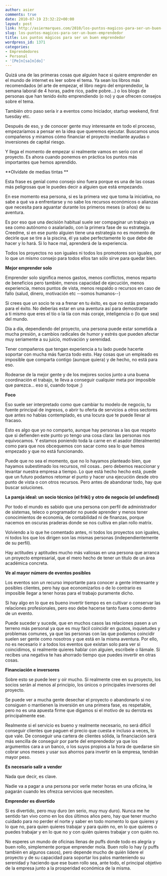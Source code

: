 ```yaml
---
author: asier
comments: true
date: 2010-07-19 23:32:22+00:00
layout: post
link: http://asiermarques.com/2010/los-puntos-magicos-para-ser-un-buen-emprendedor/
slug: los-puntos-magicos-para-ser-un-buen-emprendedor
title: Los puntos mágicos para ser un buen emprendedor
wordpress_id: 1371
categories:
- Emprendedores
- Personal
- '[Pe]n[sa]n[do]'
---
```


Quizá una de las primeras cosas que alguien hace si quiere emprender en el mundo de internet es leer sobre el tema. Ya sean los libros más recomendados (el arte de empezar, el libro negro del emprendedor, la semana laboral de 4 horas, padre rico, padre pobre...) o los blogs de personas que han tenido éxito emprendiendo (o no) y que ofrecen consejos sobre el tema.

También otro paso sería ir a eventos como Iniciador, startup weekend, first tuesday etc.

Después de eso, y de conocer gente muy interesante en todo el proceso, empezaríamos a pensar en la idea que queremos ejecutar. Buscamos unos compañeros y miramos cómo financiar el proyecto mediante ayudas o inversiones de capital riesgo.

Y llega el momento de empezar si realmente vamos en serio con el proyecto. Es ahora cuando ponemos en práctica los puntos más importantes que hemos aprendido.

**Olvídate de medias tintas **

Esta frase es genial como consejo sino fuera porque es una de las cosas más peligrosas que le puedes decir a alguien que está empezando. 

En ese momento esa persona, si es la primera vez que toma la iniciativa, no sabe a qué va a enfrentarse y no sabe los recursos económicos o alianzas que necesita para aguantar durante los primeros meses (o años) de su aventura.

Es por eso que una decisión habitual suele ser compaginar un trabajo ya sea como autónomo o asalariado, con la primera fase de su estrategia. Creedme, si en ese punto alguien tiene una estrategia no es momento de decirle que se tire a la piscina, él ya sabe perfectamente lo que debe de hacer y lo hará. Si lo hace mal, aprenderá de la experiencia.

Todos los proyectos no son iguales ni todos los promotores son iguales, por lo que un mismo consejo para todos ellos tan sólo sirve para quedar bien.

**Mejor emprender solo**

Emprender solo significa menos gastos, menos conflictos, menos reparto de beneficios pero también, menos capacidad de ejecución, menos experiencia, menos puntos de vista, menos respaldo o recursos en caso de fallo (salud, dinero, motivación etc --somos humanos--)

Si crees que un socio te va a frenar en tu éxito, es que no estás preparado para el éxito. No deberías estar en una aventura así para demostrarte a ti mismo que eres el tío o la tía con más coraje, inteligencia o (lo que sea) del mundo.

Día a día, dependiendo del proyecto, una persona puede estar sometida a mucha presión, a cambios radicales de humor y estrés que pueden afectar muy seriamente a su juicio, motivación y serenidad.

Tener compañeros que tengan experiencia a tu lado puede hacerte soportar con mucha más fuerza todo esto. Hay cosas que un empleado es imposible que comparta contigo (aunque quiera) y de hecho, no está para eso.

Rodearse de la mejor gente y de los mejores socios junto a una buena coordinación el trabajo, te lleva a conseguir cualquier meta por imposible que parezca... eso sí, cuando toque ;)

**Foco**

Eso suele ser interpretado como que cambiar tu modelo de negocio, tu fuente principal de ingresos, o abrir tu oferta de servicios a otros sectores que antes no habías contemplado, es una locura que te puede llevar al fracaso.

Esto es algo que yo no comparto, aunque hay personas a las que respeto que si defienden este punto yo tengo una cosa clara: las personas nos equivocamos. Y estamos poniendo toda la carne en el asador (literalmente) como para que nos obcequemos con sacar como sea lo que hemos empezado y que no está funcionando.

Puede que no sea el momento, que no lo hayamos planteado bien, que hayamos subestimado los recursos, mil cosas.. pero debemos reaccionar y levantar nuestra empresa a tiempo. Lo que está hecho hecho está, puede que un futuro podamos retomar el punto y hacer una ejecución desde otro punto de vista o con otros recursos. Pero antes de abandonar todo, hay que buscar soluciones.

**La pareja ideal: un socio técnico (el friki) y otro de negocio (el undefined)**

Por todo el mundo es sabido que una persona con perfil de administrador de sistemas, teleco o programador no puede aprender y menos tener conocimientos de economía, de contabilidad ni de finanzas, porque nacemos en oscuras praderas donde se nos cultiva en plan rollo matrix.

Volviendo a lo que he comentado antes, ni todos los proyectos son iguales, ni todos los que los dirigen son las mismas personas (independientemente de su perfil).

Hay actitudes y aptitudes mucho más valiosas en una persona que arranca un proyecto empresarial, que el mero hecho de tener un título de un área académica concreta.

**Ve al mayor número de eventos posibles**

Los eventos son un recurso importante para conocer a gente interesante y posibles clientes, pero hay que economizarlos o de lo contrario es imposible llegar a tener horas para el trabajo puramente dicho.

Si hay algo en lo que es bueno invertir tiempo es en cultivar o conservar las relaciones profesionales, pero eso debe hacerse tanto fuera como dentro de un evento.

Puede suceder y sucede, que en muchos casos las relaciones pasen a un terreno más personal ya que es muy fácil coincidir en gustos, inquietudes y problemas comunes, ya que las personas con las que podamos coincidir suelen ser gente como nosotros y que está en la misma aventura. Por ello, no es necesario ir a todos los eventos que existan solo para ver si coincidimos, si realmente quieres hablar con alguien, escríbele o llámale. Si recibes una negativa te has ahorrado tiempo que puedes invertir en otras cosas.

**Financiación e inversores**

Sobre esto se puede leer y oír mucho. Si realmente cree en su proyecto, los socios serán al menos al principio, los únicos o principales inversores del proyecto.

Se puede ver a mucha gente desechar el proyecto o abandonarlo si no consiguen o mantienen la inversión en una primera fase, es respetable, pero no es una apuesta firme que digamos si el motivo de su derrota es principalmente ese.

Realmente si el servicio es bueno y realmente necesario, no será difícil conseguir clientes que paguen el precio que cuesta e incluso a veces, lo que vale. De conseguir una cartera de clientes sólida, la financiación será más sencilla de conseguir por parte del emprendedor ya que los argumentos cara a un banco, o los suyos propios a la hora de quedarse sin cobrar unos meses y usar sus ahorros para invertir en la empresa, tendrán mayor peso.

**Es necesario salir a vender**

Nada que decir, es clave.

Nadie va a pagar a una persona por verle meter horas en una oficina, le pagarán cuando les ofrezca servicios que necesiten.

**Emprender es divertido**

Si es divertido, pero muy duro (en serio, muy muy duro). Nunca me he sentido tan vivo como en los dos últimos años pero, hay que tener mucho cuidado para no perder el norte y saber en todo momento lo que quieres y lo que no, para quien quieres trabajar y para quién no, en lo que quieres o puedes trabajar y en lo que no y con quién quieres trabajar y con quién no.

No esperes un mundo de oficinas llenas de puffs donde todo es alegría y buen rollo, simplemente porque emprender mola. Buen rollo lo hay (y puffs también en algunos casos), pero depende mucho de quién lidere el proyecto y de su capacidad para soportar los palos manteniendo su serenidad y haciendo que ese buen rollo sea, ante todo, el principal objetivo de la empresa junto a la prosperidad económica de la misma.



